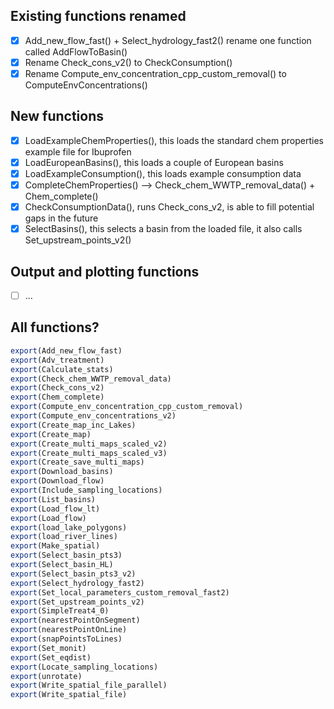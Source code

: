 ## Existing functions renamed

-   [x] Add_new_flow_fast() + Select_hydrology_fast2() rename one function called AddFlowToBasin()
-   [x] Rename Check_cons_v2() to CheckConsumption()
-   [x] Rename Compute_env_concentration_cpp_custom_removal() to ComputeEnvConcentrations()

## New functions

-   [x] LoadExampleChemProperties(), this loads the standard chem properties example file for Ibuprofen
-   [x] LoadEuropeanBasins(), this loads a couple of European basins
-   [x] LoadExampleConsumption(), this loads example consumption data
-   [x] CompleteChemProperties() --\> Check_chem_WWTP_removal_data() + Chem_complete()
-   [x] CheckConsumptionData(), runs Check_cons_v2, is able to fill potential gaps in the future
-   [x] SelectBasins(), this selects a basin from the loaded file, it also calls Set_upstream_points_v2()

## Output and plotting functions

-   [ ] ...

## All functions?

``` r
export(Add_new_flow_fast)
export(Adv_treatment)
export(Calculate_stats)
export(Check_chem_WWTP_removal_data)
export(Check_cons_v2)
export(Chem_complete)
export(Compute_env_concentration_cpp_custom_removal)
export(Compute_env_concentrations_v2)
export(Create_map_inc_Lakes)
export(Create_map)
export(Create_multi_maps_scaled_v2)
export(Create_multi_maps_scaled_v3)
export(Create_save_multi_maps)
export(Download_basins)
export(Download_flow)
export(Include_sampling_locations)
export(List_basins)
export(Load_flow_lt)
export(Load_flow)
export(load_lake_polygons)
export(load_river_lines)
export(Make_spatial)
export(Select_basin_pts3)
export(Select_basin_HL)
export(Select_basin_pts3_v2)
export(Select_hydrology_fast2)
export(Set_local_parameters_custom_removal_fast2)
export(Set_upstream_points_v2)
export(SimpleTreat4_0)
export(nearestPointOnSegment)
export(nearestPointOnLine)
export(snapPointsToLines)
export(Set_monit)
export(Set_eqdist)
export(Locate_sampling_locations)
export(unrotate)
export(Write_spatial_file_parallel)
export(Write_spatial_file)
```
